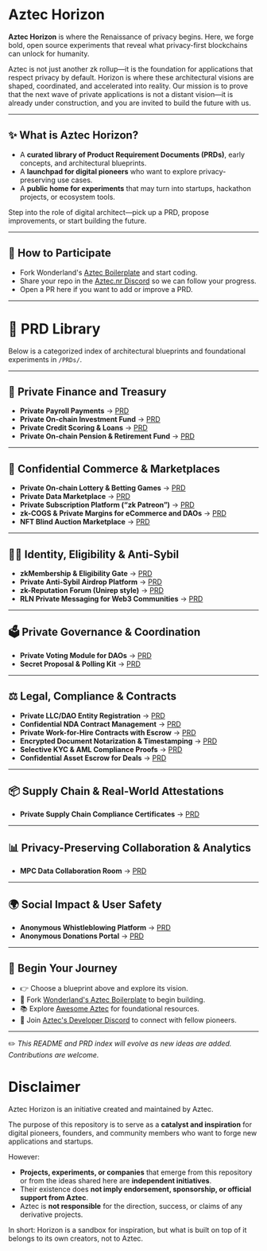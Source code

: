 # Aztec Horizon

**Aztec Horizon** is where the Renaissance of privacy begins. Here, we forge bold, open source experiments that reveal what privacy-first blockchains can unlock for humanity.

Aztec is not just another zk rollup—it is the foundation for applications that respect privacy by default.
Horizon is where these architectural visions are shaped, coordinated, and accelerated into reality.
Our mission is to prove that the next wave of private applications is not a distant vision—it is already under construction, and you are invited to build the future with us.

---

## ✨ What is Aztec Horizon?

- A **curated library of Product Requirement Documents (PRDs)**, early concepts, and architectural blueprints.  
- A **launchpad for digital pioneers** who want to explore privacy-preserving use cases.  
- A **public home for experiments** that may turn into startups, hackathon projects, or ecosystem tools.  

Step into the role of digital architect—pick up a PRD, propose improvements, or start building the future.  

---

## 🤝 How to Participate

- Fork Wonderland's [Aztec Boilerplate](https://github.com/defi-wonderland/aztec-boilerplate) and start coding.  
- Share your repo in the [Aztec.nr Discord](https://discord.com/invite/JtqzkdeQ6G) so we can follow your progress.  
- Open a PR here if you want to add or improve a PRD.

---

# 📂 PRD Library

Below is a categorized index of architectural blueprints and foundational experiments in `/PRDs/`.

---

## 🏦 Private Finance and Treasury
- **Private Payroll Payments** → [PRD](./PRDs/Private_Payroll_Payments.md)  
- **Private On-chain Investment Fund** → [PRD](./PRDs/Private_On_chain_Investment_Fund.md)  
- **Private Credit Scoring & Loans** → [PRD](./PRDs/Private_Credit_Scoring_and_Loans.md)  
- **Private On-chain Pension & Retirement Fund** → [PRD](./PRDs/Private_On_chain_Pension_and_Retirement_Fund.md)  

---

## 🛒 Confidential Commerce & Marketplaces
- **Private On-chain Lottery & Betting Games** → [PRD](./PRDs/Private_On_chain_Lottery_and_Betting_Games.md)  
- **Private Data Marketplace** → [PRD](./PRDs/Private_Data_Marketplace.md)  
- **Private Subscription Platform (“zk Patreon”)** → [PRD](./PRDs/Private_Subscription_Platform_ZK_Patreon.md)  
- **zk-COGS & Private Margins for eCommerce and DAOs** → [PRD](./PRDs/zk_COGS_and_Private_Margins_for_eCommerce_and_DAOs.md)  
- **NFT Blind Auction Marketplace** → [PRD](./PRDs/NFT_Blind_Auction_Marketplace.md)  

---

## 🧑‍💻 Identity, Eligibility & Anti-Sybil
- **zkMembership & Eligibility Gate** → [PRD](./PRDs/ZKMembership_and_Eligibility_Gate.md)  
- **Private Anti-Sybil Airdrop Platform** → [PRD](./PRDs/Private_Anti_Sybil_Airdrop_Platform.md)  
- **zk-Reputation Forum (Unirep style)** → [PRD](./PRDs/zk_Reputation_Forum_Unirep_style.md)  
- **RLN Private Messaging for Web3 Communities** → [PRD](./PRDs/RLN_Private_Messaging_for_Web3_Communities.md)  

---

## 🗳 Private Governance & Coordination
- **Private Voting Module for DAOs** → [PRD](./PRDs/Private_Voting_Module_for_DAOs.md)  
- **Secret Proposal & Polling Kit** → [PRD](./PRDs/Secret_Proposal_and_Polling_Kit.md)  

---

## ⚖️ Legal, Compliance & Contracts
- **Private LLC/DAO Entity Registration** → [PRD](./PRDs/Private_LLC_DAO_Entity_Registration.md)  
- **Confidential NDA Contract Management** → [PRD](./PRDs/Confidential_NDA_Contract_Management.md)  
- **Private Work-for-Hire Contracts with Escrow** → [PRD](./PRDs/Private_Work_for_Hire_Contracts_with_Escrow.md)  
- **Encrypted Document Notarization & Timestamping** → [PRD](./PRDs/Encrypted_Document_Notarization_and_Timestamping.md)  
- **Selective KYC & AML Compliance Proofs** → [PRD](./PRDs/Selective_KYC_and_AML_Compliance_Proofs.md)  
- **Confidential Asset Escrow for Deals** → [PRD](./PRDs/Confidential_Asset_Escrow_for_Deals.md)  

---

## 📦 Supply Chain & Real-World Attestations
- **Private Supply Chain Compliance Certificates** → [PRD](./PRDs/Private_Supply_Chain_Compliance_Certificates.md)  

---

## 📊 Privacy-Preserving Collaboration & Analytics
- **MPC Data Collaboration Room** → [PRD](./PRDs/MPC_Data_Collaboration_Room.md)  

---

## 🌍 Social Impact & User Safety
- **Anonymous Whistleblowing Platform** → [PRD](./PRDs/Anonymous_Whistleblowing_Platform.md)  
- **Anonymous Donations Portal** → [PRD](./PRDs/Anonymous_Donations_Portal.md)  

---

## 👟 Begin Your Journey
- 👉 Choose a blueprint above and explore its vision.  
- 🧱 Fork [Wonderland's Aztec Boilerplate](https://github.com/defi-wonderland/aztec-boilerplate) to begin building.  
- 📚 Explore [Awesome Aztec](https://github.com/AztecProtocol/awesome-aztec) for foundational resources.  
- 💬 Join [Aztec's Developer Discord](https://discord.com/invite/JtqzkdeQ6G) to connect with fellow pioneers.  

---

✏️ *This README and PRD index will evolve as new ideas are added. Contributions are welcome.*

# Disclaimer

Aztec Horizon is an initiative created and maintained by Aztec.  

The purpose of this repository is to serve as a **catalyst and inspiration** for digital pioneers, founders, and community members who want to forge new applications and startups.  

However:  
- **Projects, experiments, or companies** that emerge from this repository or from the ideas shared here are **independent initiatives**.  
- Their existence does **not imply endorsement, sponsorship, or official support from Aztec**.  
- Aztec is **not responsible** for the direction, success, or claims of any derivative projects.  

In short: Horizon is a sandbox for inspiration, but what is built on top of it belongs to its own creators, not to Aztec.